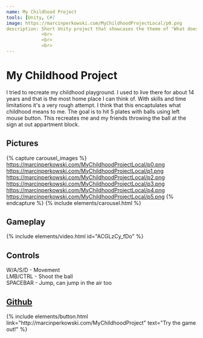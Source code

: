 ```yaml
---
name: My Childhood Project
tools: [Unity, C#]
image: https://marcinperkowski.com/MyChildhoodProjectLocal/p0.png
description: Short Unity project that showcases the theme of "What does your childhood mean to you?"
             <br>
             <br>
             <br>
---
```


# My Childhood Project

I tried to recreate my childhood playground. I used to live there for about 14 years and that is the most home place I can think of. With skills and time limitations it's a very rough attempt. I think that this encaptulates what childhood means to me. The goal is to hit 5 plates with balls using left mouse button. This recreates me and my friends throwing the ball at the sign at out appartment block.


## Pictures

{% capture carousel_images %}
https://marcinperkowski.com/MyChildhoodProjectLocal/p0.png
https://marcinperkowski.com/MyChildhoodProjectLocal/p1.png
https://marcinperkowski.com/MyChildhoodProjectLocal/p2.png
https://marcinperkowski.com/MyChildhoodProjectLocal/p3.png
https://marcinperkowski.com/MyChildhoodProjectLocal/p4.png
https://marcinperkowski.com/MyChildhoodProjectLocal/p5.png
{% endcapture %}
{% include elements/carousel.html %}

## Gameplay

{% include elements/video.html id="ACGLzCy_fDo" %}

## Controls

W/A/S/D  - Movement\
LMB/CTRL - Shoot the ball\
SPACEBAR - Jump, can jump in the air too

## [Github](https://github.com/marcinperkow/MyChildhoodProject)

<p class="text-center" style="display: flex;justify-content: center;">
{% include elements/button.html link="http://marcinperkowski.com/MyChildhoodProject" text="Try the game out!" %}
</p>